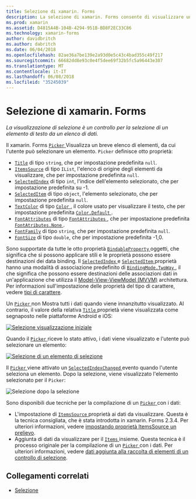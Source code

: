 ```yaml
---
title: Selezione di xamarin. Forms
description: La selezione di xamarin. Forms consente di visualizzare un breve elenco di elementi, da cui l'utente può selezionare un elemento. In questo articolo viene illustrato come utilizzare la classe di selezione per selezionare un elemento di testo da un elenco di dati.
ms.prod: xamarin
ms.assetid: D4815A4B-104B-4294-951B-BD8F2EC33C86
ms.technology: xamarin-forms
author: davidbritch
ms.author: dabritch
ms.date: 06/04/2018
ms.openlocfilehash: 82ae36a7be139e2a93d0e5c43c4bad355c49f217
ms.sourcegitcommit: 66682dd8e93c0e4f5dee69f32b5fc5a96443e307
ms.translationtype: MT
ms.contentlocale: it-IT
ms.lasthandoff: 06/08/2018
ms.locfileid: "35245039"
---
```

# <a name="xamarinforms-picker"></a>Selezione di xamarin. Forms

_La visualizzazione di selezione è un controllo per la selezione di un elemento di testo da un elenco di dati._

Il xamarin. Forms [ `Picker` ](xref:Xamarin.Forms.Picker) Visualizza un breve elenco di elementi, da cui l'utente può selezionare un elemento. `Picker` definisce otto proprietà:

- [`Title`](xref:Xamarin.Forms.Picker.Title) di tipo `string`, che per impostazione predefinita `null`.
- [`ItemsSource`](xref:Xamarin.Forms.Picker.ItemsSource) di tipo `IList`, l'elenco di origine degli elementi da visualizzare, che per impostazione predefinita `null`.
- [`SelectedIndex`](xref:Xamarin.Forms.Picker.SelectedIndex) di tipo `int`, l'indice dell'elemento selezionato, che per impostazione predefinita su -1.
- [`SelectedItem`](xref:Xamarin.Forms.Picker.SelectedItem) di tipo `object`, l'elemento selezionato, che per impostazione predefinita `null`.
- [`TextColor`](xref:Xamarin.Forms.Picker.TextColor) di tipo [ `Color` ](xref:Xamarin.Forms.Color), il colore usato per visualizzare il testo, che per impostazione predefinita [ `Color.Default` ](https://developer.xamarin.com/api/property/Xamarin.Forms.Color.Default/).
- [`FontAttributes`](xref:Xamarin.Forms.Picker.FontAttributes) di tipo [ `FontAttributes` ](xref:Xamarin.Forms.FontAttributes), che per impostazione predefinita [ `FontAtributes.None` ](xref:Xamarin.Forms.FontAttributes.None).
- [`FontFamily`](xref:Xamarin.Forms.Picker.FontFamily) di tipo `string`, che per impostazione predefinita `null`.
- [`FontSize`](xref:Xamarin.Forms.Picker.FontSize) di tipo `double`, che per impostazione predefinita -1,0.

Sono supportate da tutte le otto proprietà [ `BindableProperty` ](xref:Xamarin.Forms.BindableProperty) oggetti, che significa che si possono applicare stili e le proprietà possono essere destinazioni dei data binding. Il [ `SelectedIndex` ](xref:Xamarin.Forms.Picker.SelectedIndex) e [ `SelectedItem` ](xref:Xamarin.Forms.Picker.SelectedItem) proprietà hanno una modalità di associazione predefinito di [ `BindingMode.TwoWay` ](xref:Xamarin.Forms.BindingMode.TwoWay), il che significa che possono essere destinazioni delle associazioni dati in un'applicazione che utilizza il [Model-View-ViewModel (MVVM)](~/xamarin-forms/enterprise-application-patterns/mvvm.md) architettura. Per informazioni sull'impostazione delle proprietà del tipo di carattere, vedere [tipi di carattere](~/xamarin-forms/user-interface/text/fonts.md).

Un [ `Picker` ](https://developer.xamarin.com/api/type/Xamarin.Forms.Picker/) non Mostra tutti i dati quando viene innanzitutto visualizzato. Al contrario, il valore della relativa [ `Title` ](https://developer.xamarin.com/api/property/Xamarin.Forms.Picker.Title/) proprietà viene visualizzata come segnaposto nelle piattaforme Android e iOS:

[![](images/picker-initial.png "Selezione visualizzazione iniziale")](images/picker-initial-large.png#lightbox "selezione visualizzazione iniziale")

Quando il [ `Picker` ](https://developer.xamarin.com/api/type/Xamarin.Forms.Picker/) riceve lo stato attivo, i dati viene visualizzato e l'utente può selezionare un elemento:

[![](images/picker-selection.png "Selezione di un elemento di selezione")](images/picker-selection-large.png#lightbox "selezione selezione di un elemento")

Il [ `Picker` ](xref:Xamarin.Forms.Picker) viene attivato un [ `SelectedIndexChanged` ](xref:Xamarin.Forms.Picker.SelectedIndexChanged) evento quando l'utente seleziona un elemento. Dopo la selezione, viene visualizzato l'elemento selezionato per il `Picker`:

![](images/picker-after-selection.png "Selezione dopo la selezione")

Sono disponibili due tecniche per la compilazione di un [ `Picker` ](https://developer.xamarin.com/api/type/Xamarin.Forms.Picker/) con i dati:

- L'impostazione di [ `ItemsSource` ](https://developer.xamarin.com/api/property/Xamarin.Forms.Picker.ItemsSource/) proprietà ai dati da visualizzare. Questa è la tecnica consigliata, che è stata introdotta in xamarin. Forms 2.3.4. Per ulteriori informazioni, vedere [impostando proprietà ItemsSource un prelievo](populating-itemssource.md).
- Aggiunta di dati da visualizzare per il [ `Items` ](https://developer.xamarin.com/api/property/Xamarin.Forms.Picker.Items/) insieme. Questa tecnica è il processo originale per la compilazione di un [ `Picker` ](https://developer.xamarin.com/api/type/Xamarin.Forms.Picker/) con i dati. Per ulteriori informazioni, vedere [dati aggiunta alla raccolta di elementi di un controllo di selezione](populating-items.md).

## <a name="related-links"></a>Collegamenti correlati

- [Selezione](https://developer.xamarin.com/api/type/Xamarin.Forms.Picker/)
